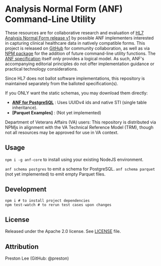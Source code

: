 # Analysis Normal Form (ANF) Command-Line Utility

These resources are for collaborative research and evaluation of [HL7 Analysis Normal Form release v1](https://www.hl7.org/implement/standards/product_brief.cfm?product_id=523) by possible ANF implementers interested in capturing clinical healthcare data in natively compatible forms. This project is released on [GitHub](https://github.com/bdrsolutionsllc/anf-core) for community collaboration, as well as via [NPM package](https://www.npmjs.com/package/anf-core) for the addition of future command-line utility functions. The [ANF specification](https://github.com/HL7/ANF) itself _only_ provides a logical model. As such, ANF's accompanying editorial principles do not offer implementation guidance or practical technology considerations.

Since HL7 does not ballot software implementations, this repository is maintained separately from the balloted specification(s).

If you ONLY want the static schemas, you may download them directly:

* **[ANF for PostgreSQL](./src/schema/anf-postgres-sti.sql)** : Uses UUIDv4 ids and native STI (single table inheritance).
* **[Parquet Examples]** : (Not yet implemented)

Department of Veterans Affairs (VA) users: This repository is distributed via NPMjs in alignment with the VA Technical Reference Model (TRM), though not all resources may be approved for use in VA context.

## Usage

`npm i -g anf-core` to install using your existing NodeJS environment.

`anf schema postgres` to emit a schema for PostgreSQL.
`anf schema parquet` (not yet implemented) to emit empty Parquet files.

## Development

```shell
npm i # to install project dependencies
npm test-watch # to rerun test cases upon changes
```

## License
Released under the Apache 2.0 license. See [LICENSE](LICENSE) file.

## Attribution
Preston Lee (GitHub: @preston)
